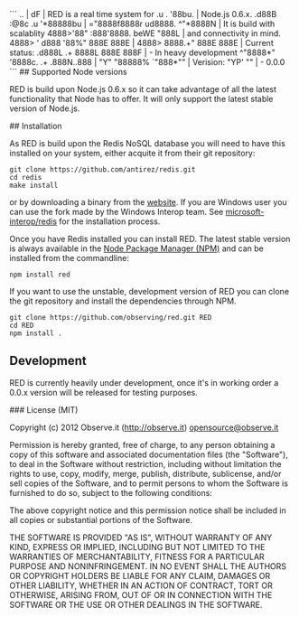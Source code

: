 <a name="banner" />
```
                                 ..               |
                               dF                 |  RED is a real time system for
   .u    .                    '88bu.              |  Node.js 0.6.x.
 .d88B :@8c          .u       '*88888bu           |
="8888f8888r      ud8888.       ^"*8888N          |  It is build with scalablity
  4888>'88"     :888'8888.     beWE "888L         |  and connectivity in mind.
  4888> '       d888 '88%"     888E  888E         |
  4888>         8888.+"        888E  888E         |  Current status:
 .d888L .+      8888L          888E  888F         |  - In heavy development
 ^"8888*"       '8888c. .+    .888N..888          |
    "Y"          "88888%       `"888*""           |  Verision:
                   "YP'           ""              |  - 0.0.0
```

<a name="support" />
## Supported Node versions

RED is build upon Node.js 0.6.x so it can take advantage of all the latest
functionality that Node has to offer. It will only support the latest stable
version of Node.js.

<a name="installation" />
## Installation

As RED is build upon the Redis NoSQL database you will need to have this
installed on your system, either acquite it from their git repository:

```
git clone https://github.com/antirez/redis.git
cd redis
make install
```

or by downloading a binary from the [website](http://redis.io/). If you are
Windows user you can use the fork made by the Windows Interop team. See
[microsoft-interop/redis](https://github.com/microsoft-interop/redis) for the
installation process.

Once you have Redis installed you can install RED. The latest stable version is
always available in the [Node Package Manager (NPM)](http://npmjs.org) and can
be installed from the commandline:

```
npm install red
```

If you want to use the unstable, development version of RED you can clone the
git repository and install the dependencies through NPM.

```
git clone https://github.com/observing/red.git RED
cd RED
npm install .
```

<a name="development" />

## Development

RED is currently heavily under development, once it's in working order a 0.0.x
version will be released for testing purposes.

<a name="license" />
### License (MIT)

Copyright (c) 2012 Observe.it (http://observe.it) <opensource@observe.it>

Permission is hereby granted, free of charge, to any person obtaining a copy of
this software and associated documentation files (the "Software"), to deal in
the Software without restriction, including without limitation the rights to
use, copy, modify, merge, publish, distribute, sublicense, and/or sell copies
of the Software, and to permit persons to whom the Software is
furnished to do so, subject to the following conditions: 

The above copyright notice and this permission notice shall be included in all
copies or substantial portions of the Software.

THE SOFTWARE IS PROVIDED "AS IS", WITHOUT WARRANTY OF ANY KIND, EXPRESS OR
IMPLIED, INCLUDING BUT NOT LIMITED TO THE WARRANTIES OF MERCHANTABILITY,
FITNESS FOR A PARTICULAR PURPOSE AND NONINFRINGEMENT. IN NO EVENT SHALL THE
AUTHORS OR COPYRIGHT HOLDERS BE LIABLE FOR ANY CLAIM, DAMAGES OR OTHER
LIABILITY, WHETHER IN AN ACTION OF CONTRACT, TORT OR OTHERWISE, ARISING FROM,
OUT OF OR IN CONNECTION WITH THE SOFTWARE OR THE USE OR OTHER DEALINGS IN THE
SOFTWARE.
